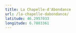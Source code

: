 ```yaml
---
title: La Chapelle-d'Abondance
url: /la-chapelle-dabondance/
latitude: 46.2957033
longitude: 6.7883361
---
```

